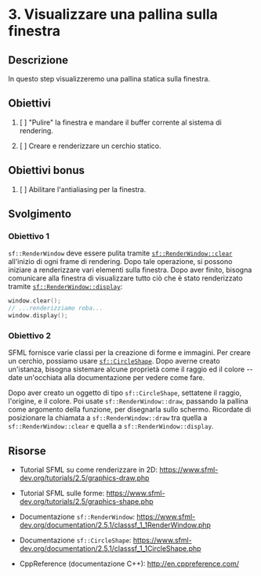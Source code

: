# 3. Visualizzare una pallina sulla finestra

## Descrizione

In questo step visualizzeremo una pallina statica sulla finestra.

## Obiettivi

1. [ ] "Pulire" la finestra e mandare il buffer corrente al sistema di rendering.

2. [ ] Creare e renderizzare un cerchio statico.

## Obiettivi bonus

1. [ ] Abilitare l'antialiasing per la finestra.

## Svolgimento

### Obiettivo 1

`sf::RenderWindow` deve essere pulita tramite [`sf::RenderWindow::clear`](https://www.sfml-dev.org/documentation/2.5.1/classsf_1_1RenderTarget.php#a6bb6f0ba348f2b1e2f46114aeaf60f26) all'inizio di ogni frame di rendering. Dopo tale operazione, si possono iniziare a renderizzare vari elementi sulla finestra. Dopo aver finito, bisogna comunicare alla finestra di visualizzare tutto ciò che è stato renderizzato tramite [`sf::RenderWindow::display`](https://www.sfml-dev.org/documentation/2.5.1/classsf_1_1Window.php#adabf839cb103ac96cfc82f781638772a):

```cpp
window.clear();
// ...renderizziamo roba...
window.display();
```

### Obiettivo 2

SFML fornisce varie classi per la creazione di forme e immagini. Per creare un cerchio, possiamo usare [`sf::CircleShape`](https://www.sfml-dev.org/documentation/2.5.1/classsf_1_1CircleShape.php). Dopo averne creato un'istanza, bisogna sistemare alcune proprietà come il raggio ed il colore -- date un'occhiata alla documentazione per vedere come fare.

Dopo aver creato un oggetto di tipo `sf::CircleShape`, settatene il raggio, l'origine, e il colore. Poi usate `sf::RenderWindow::draw`, passando la pallina come argomento della funzione, per disegnarla sullo schermo. Ricordate di posizionare la chiamata a `sf::RenderWindow::draw` tra quella a `sf::RenderWindow::clear` e quella a `sf::RenderWindow::display`.

## Risorse

- Tutorial SFML su come renderizzare in 2D: https://www.sfml-dev.org/tutorials/2.5/graphics-draw.php

- Tutorial SFML sulle forme: https://www.sfml-dev.org/tutorials/2.5/graphics-shape.php

- Documentazione `sf::RenderWindow`: https://www.sfml-dev.org/documentation/2.5.1/classsf_1_1RenderWindow.php

- Documentazione `sf::CircleShape`: https://www.sfml-dev.org/documentation/2.5.1/classsf_1_1CircleShape.php

- CppReference (documentazione C++): http://en.cppreference.com/

